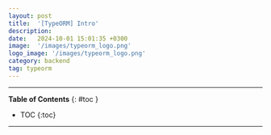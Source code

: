 ```yaml
---
layout: post
title:  '[TypeORM] Intro'
description: 
date:   2024-10-01 15:01:35 +0300
image:  '/images/typeorm_logo.png'
logo_image: '/images/typeorm_logo.png'
category: backend
tag: typeorm
---
```

---
**Table of Contents**
{: #toc }
*  TOC
{:toc}

---
